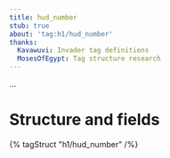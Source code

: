 ```yaml
---
title: hud_number
stub: true
about: 'tag:h1/hud_number'
thanks:
  Kavawuvi: Invader tag definitions
  MosesOfEgypt: Tag structure research
---
```

...

# Structure and fields

{% tagStruct "h1/hud_number" /%}
